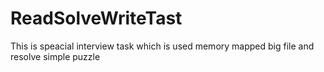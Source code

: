 # ReadSolveWriteTast
This is speacial interview task which is used memory mapped big file and resolve simple puzzle
